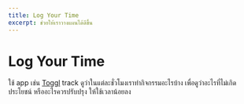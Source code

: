```yaml
---
title: Log Your Time
excerpt: ช่วยให้เราวางแผนได้ดีขึ้น
---
```


# Log Your Time

ใช้ app เช่น [Toggl](https://toggl.com/) track ดูว่าในแต่ละชั่วโมงเราทำกิจกรรมอะไรบ้าง เพื่อดูว่าอะไรที่ไม่เกิดประโยชน์ หรืออะไรควรปรับปรุง ให้ใช้เวลาน้อยลง
